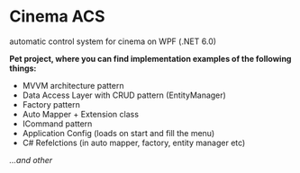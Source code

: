 # Cinema ACS
automatic control system for cinema on WPF (.NET 6.0)

**Pet project, where you can find implementation examples of the following things:**
* MVVM architecture pattern
* Data Access Layer with CRUD pattern (EntityManager) 
* Factory pattern
* Auto Mapper + Extension class
* ICommand pattern
* Application Config (loads on start and fill the menu)
* C# Refelctions (in auto mapper, factory, entity manager etc)

_...and other_
